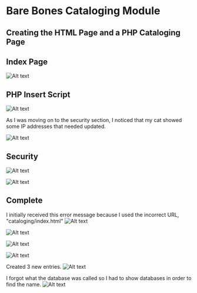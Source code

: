 # Bare Bones Cataloging Module

## Creating the HTML Page and a PHP Cataloging Page

## Index Page
![Alt text](/img/index.png)

## PHP Insert Script
![Alt text](/img/php.png)

As I was moving on to the security section, I noticed that my cat showed some IP addresses that needed updated.

![Alt text](/img/php2.png)

## Security
![Alt text](/img/security.png)

![Alt text](/img/perms.png)

## Complete
I initially received this error message because I used the incorrect URL, "cataloging/index.html"
![Alt text](/img/error.png)

![Alt text](/img/form.png)

![Alt text](/img/form2.png)

![Alt text](/img/success.png)

Created 3 new entries.
![Alt text](/img/inserted.png)

I forgot what the database was called so I had to show databases in order to find the name.
![Alt text](/img/mysql.png)